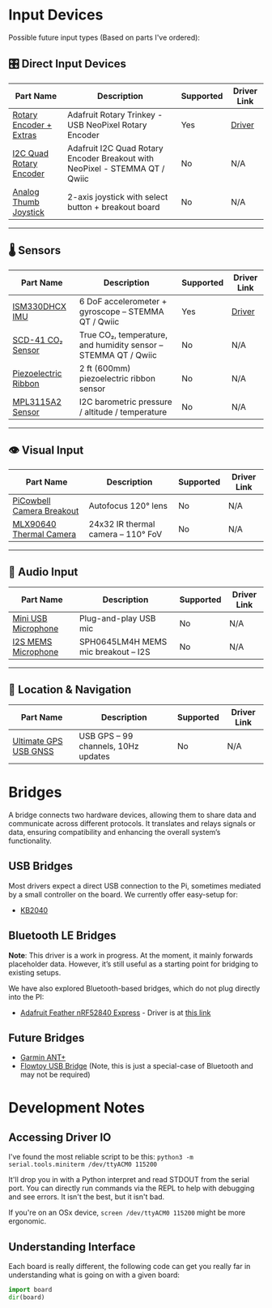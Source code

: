# Input Devices
Possible future input types (Based on parts I've ordered):

## 🎛️ Direct Input Devices

| Part Name | Description | Supported | Driver Link |
|----------|-------------|-----|----|
| [Rotary Encoder + Extras](https://www.adafruit.com/product/4964) | Adafruit Rotary Trinkey - USB NeoPixel Rotary Encoder | Yes | [Driver](../drivers/rotary_encoder) |
| [I2C Quad Rotary Encoder](https://www.adafruit.com/product/5752) | Adafruit I2C Quad Rotary Encoder Breakout with NeoPixel - STEMMA QT / Qwiic | No | N/A |
| [Analog Thumb Joystick](https://www.adafruit.com/product/512) | 2-axis joystick with select button + breakout board | No | N/A |

---

## 🌡️ Sensors

| Part Name | Description | Supported | Driver Link |
|----------|-------------|-----|----|
| [ISM330DHCX IMU](https://www.adafruit.com/product/4502) | 6 DoF accelerometer + gyroscope – STEMMA QT / Qwiic | Yes | [Driver](../drivers/accelerometer) |
| [SCD-41 CO₂ Sensor](https://www.adafruit.com/product/5190) | True CO₂, temperature, and humidity sensor – STEMMA QT / Qwiic | No | N/A |
| [Piezoelectric Ribbon](https://www.adafruit.com/product/4931) | 2 ft (600mm) piezoelectric ribbon sensor | No | N/A |
| [MPL3115A2 Sensor](https://www.adafruit.com/product/1893) | I2C barometric pressure / altitude / temperature | No | N/A |

---

## 👁️ Visual Input

| Part Name | Description | Supported | Driver Link |
|----------|-------------|-----|----|
| [PiCowbell Camera Breakout](https://www.adafruit.com/product/5946) | Autofocus 120° lens | No | N/A |
| [MLX90640 Thermal Camera](https://www.adafruit.com/product/4469) | 24x32 IR thermal camera – 110° FoV | No | N/A |

---

## 🎤 Audio Input

| Part Name | Description | Supported | Driver Link |
|----------|-------------|-----|----|
| [Mini USB Microphone](https://www.adafruit.com/product/3367) | Plug-and-play USB mic | No | N/A |
| [I2S MEMS Microphone](https://www.adafruit.com/product/3421) | SPH0645LM4H MEMS mic breakout – I2S | No | N/A |

---

## 📡 Location & Navigation

| Part Name | Description | Supported | Driver Link |
|----------|-------------|-----|----|
| [Ultimate GPS USB GNSS](https://www.adafruit.com/product/4279) | USB GPS – 99 channels, 10Hz updates | No | N/A |


# Bridges
A bridge connects two hardware devices, allowing them to share data and communicate across different protocols. It translates and relays signals or data, ensuring compatibility and enhancing the overall system’s functionality.

## USB Bridges
Most drivers expect a direct USB connection to the Pi, sometimes mediated by a small controller on the board. We currently offer easy-setup for:
- [KB2040](https://www.adafruit.com/product/5302)

## Bluetooth LE Bridges
**Note**: This driver is a work in progress. At the moment, it mainly forwards placeholder data. However, it’s still useful as a starting point for bridging to existing setups.

We have also explored Bluetooth-based bridges, which do not plug directly into the PI:
- [Adafruit Feather nRF52840 Express](https://www.adafruit.com/product/4062) - Driver is at [this link](../drivers/bluetooth-bridge/)


## Future Bridges
- [Garmin ANT+](https://www.amazon.com/Garmin-USB-Stick-Fitness-Devices/dp/B00CM381SQ/ref=sr_1_1?ie=UTF8&qid=1475691048&sr=8-1&keywords=ant%2B+stick)
- [Flowtoy USB Bridge](https://flowtoys.com/usb-bridge) (Note, this is just a special-case of Bluetooth and may not be required)

# Development Notes
## Accessing Driver IO
I've found the most reliable script to be this:
`python3 -m serial.tools.miniterm /dev/ttyACM0 115200`

It'll drop you in with a Python interpret and read STDOUT from the serial port.  You can directly run commands via the REPL to help with debugging and see errors.  It isn't the best, but it isn't bad.

If you're on an OSx device, `screen /dev/ttyACM0 115200` might be more ergonomic.

## Understanding Interface
Each board is really different, the following code can get you really far in understanding what is going on with a given board:
```python
import board
dir(board)
```